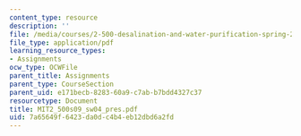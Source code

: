 ```yaml
---
content_type: resource
description: ''
file: /media/courses/2-500-desalination-and-water-purification-spring-2009/7a65649f6423da0dc4b4eb12dbd6a2fd_MIT2_500s09_sw04_pres.pdf
file_type: application/pdf
learning_resource_types:
- Assignments
ocw_type: OCWFile
parent_title: Assignments
parent_type: CourseSection
parent_uid: e171becb-8283-60a9-c7ab-b7bdd4327c37
resourcetype: Document
title: MIT2_500s09_sw04_pres.pdf
uid: 7a65649f-6423-da0d-c4b4-eb12dbd6a2fd
---
```

